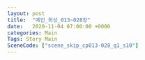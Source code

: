 ```yaml
---
layout: post
title:  "메인_회상_013~028장"
date:   2020-11-04 07:00:00 +0000
categories: Main
Tags: Story Main
SceneCode: ["scene_skip_cp013-028_q1_s10"]
---
```

